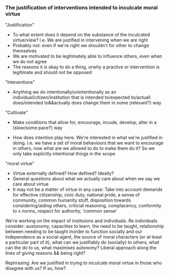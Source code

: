 ### The justification of interventions intended to inculcate moral virtue

"Justification"
* To what extent does it depend on the substance of the inculcated virtue/view? I.e. We are justified in intervening when we are right
* Probably not: even if we're right we shouldn't for other to change themselves
* We are motivated to be legitimately able to influence others, even when we do not agree
* The reasons it is okay to do a thing, orwhy a practive or intervention is legitimate and should not be opposed

"Inteventions"
* Anything we do intentionally/unintentionally as an individual/citizen/institution that is intended to/expected to/actuall does/intended to&&actually does change them in some (relevant?) way

"Cultivate"
- Make conditions that allow for, encourage, incude, develop, alter in a (slow/some pace?) way
* How does intention play here. We're interested in what we're justified in doing. I.e. we have a set of moral behaviours that we want to encourage in others, now what are we allowed to do to make them do it? So we only take explicitly intentional things in the scope

"moral virtue"
* Virtue externally defined? How defined? Ideally?
* General questions about what we actually care about when we say we care about virtue
* It may not be a matter of virtue in any case: Take into account demands for effective citizenship, civic duty, national pride, a sense of community, common humanity stuff, disposition towards considering/aiding others, criticial reasoning, complacency, conformity to x norms, respect for authority, 'common sense'

We're working on the impact of instituions and individuals.
Re individuals consider: austonomy, capacities to learn, the need to be taught, relationship between needing to be taught inorder to function socially and our independance as a social agent, the source of moral characters (or at least a particular part of it), what can we justifiably do (socially) to others, what can the do to us, what maximises autonomy? Liberal approach along the lines of giving reasons && being right?

Rephrasing: Are we justified in trying to inculcate moral virtue in those who disagree with us? If so, how? 
